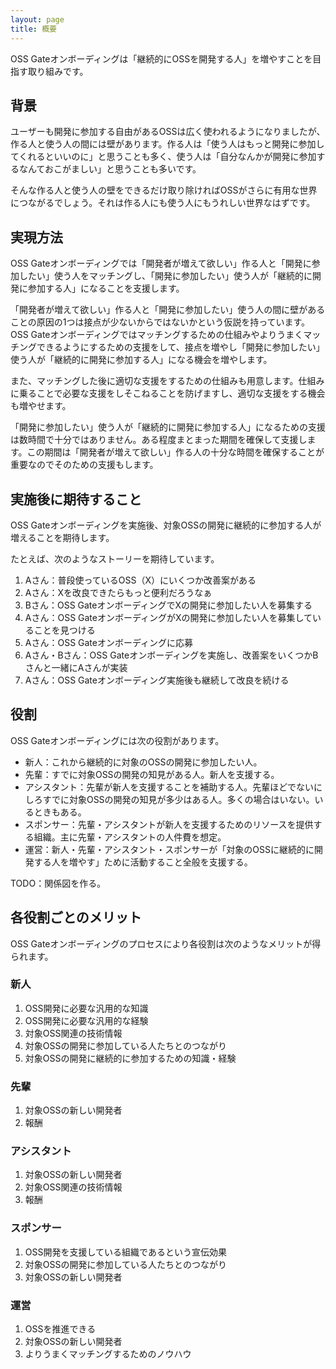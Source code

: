 ```yaml
---
layout: page
title: 概要
---
```


OSS Gateオンボーディングは「継続的にOSSを開発する人」を増やすことを目指す取り組みです。

## 背景

ユーザーも開発に参加する自由があるOSSは広く使われるようになりましたが、作る人と使う人の間には壁があります。作る人は「使う人はもっと開発に参加してくれるといいのに」と思うことも多く、使う人は「自分なんかが開発に参加するなんておこがましい」と思うことも多いです。

そんな作る人と使う人の壁をできるだけ取り除ければOSSがさらに有用な世界につながるでしょう。それは作る人にも使う人にもうれしい世界なはずです。

## 実現方法

OSS Gateオンボーディングでは「開発者が増えて欲しい」作る人と「開発に参加したい」使う人をマッチングし、「開発に参加したい」使う人が「継続的に開発に参加する人」になることを支援します。

「開発者が増えて欲しい」作る人と「開発に参加したい」使う人の間に壁があることの原因の1つは接点が少ないからではないかという仮説を持っています。OSS Gateオンボーディングではマッチングするための仕組みやよりうまくマッチングできるようにするための支援をして、接点を増やし「開発に参加したい」使う人が「継続的に開発に参加する人」になる機会を増やします。

また、マッチングした後に適切な支援をするための仕組みも用意します。仕組みに乗ることで必要な支援をしそこねることを防げますし、適切な支援をする機会も増やせます。

「開発に参加したい」使う人が「継続的に開発に参加する人」になるための支援は数時間で十分ではありません。ある程度まとまった期間を確保して支援します。この期間は「開発者が増えて欲しい」作る人の十分な時間を確保することが重要なのでそのための支援もします。

## 実施後に期待すること

OSS Gateオンボーディングを実施後、対象OSSの開発に継続的に参加する人が増えることを期待します。

たとえば、次のようなストーリーを期待しています。

  1. Aさん：普段使っているOSS（X）にいくつか改善案がある
  2. Aさん：Xを改良できたらもっと便利だろうなぁ
  3. Bさん：OSS GateオンボーディングでXの開発に参加したい人を募集する
  4. Aさん：OSS GateオンボーディングがXの開発に参加したい人を募集していることを見つける
  5. Aさん：OSS Gateオンボーディングに応募
  6. Aさん・Bさん：OSS Gateオンボーディングを実施し、改善案をいくつかBさんと一緒にAさんが実装
  7. Aさん：OSS Gateオンボーディング実施後も継続して改良を続ける

## 役割

OSS Gateオンボーディングには次の役割があります。

  * 新人：これから継続的に対象のOSSの開発に参加したい人。
  * 先輩：すでに対象OSSの開発の知見がある人。新人を支援する。
  * アシスタント：先輩が新人を支援することを補助する人。先輩ほどでないにしろすでに対象OSSの開発の知見が多少はある人。多くの場合はいない。いるときもある。
  * スポンサー：先輩・アシスタントが新人を支援するためのリソースを提供する組織。主に先輩・アシスタントの人件費を想定。
  * 運営：新人・先輩・アシスタント・スポンサーが「対象のOSSに継続的に開発する人を増やす」ために活動すること全般を支援する。

TODO：関係図を作る。

## 各役割ごとのメリット

OSS Gateオンボーディングのプロセスにより各役割は次のようなメリットが得られます。

### 新人

  1. OSS開発に必要な汎用的な知識
  2. OSS開発に必要な汎用的な経験
  3. 対象OSS関連の技術情報
  4. 対象OSSの開発に参加している人たちとのつながり
  5. 対象OSSの開発に継続的に参加するための知識・経験

### 先輩

  1. 対象OSSの新しい開発者
  2. 報酬

### アシスタント

  1. 対象OSSの新しい開発者
  2. 対象OSS関連の技術情報
  3. 報酬

### スポンサー

  1. OSS開発を支援している組織であるという宣伝効果
  2. 対象OSSの開発に参加している人たちとのつながり
  3. 対象OSSの新しい開発者

### 運営

  1. OSSを推進できる
  2. 対象OSSの新しい開発者
  3. よりうまくマッチングするためのノウハウ
